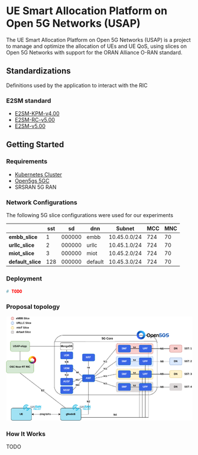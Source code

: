 # UE Smart Allocation Platform on Open 5G Networks (USAP)

The UE Smart Allocation Platform on Open 5G Networks (USAP) is a project to manage and optimize the allocation of UEs and UE QoS, using slices on Open 5G Networks with support for the ORAN Alliance O-RAN standard.

<!-- ## Tutorials

### 5GC

1. [OAI-CN Deployment](docs/oai-cn/oai_cn_deploy.md)
2. [Open5GS-CN Deployment](docs/open5gs-cn/open5gs_deploy.md)

### RAN

1. [OAI-RAN gNB Deployment](docs/oai-ran/gnb_deploy.md)
2. [OAI-RAN NR-UE Deployment](docs/oai-ran/nr_ue_deploy.md)
3. [SRS-RAN 5G gNB + UE Deployment](./docs/srsran/srsran5g_zmq_deploy.md)

### RIC

1. [OSC Near-RT RIC Deployment](docs/osc-ric/osc_nrt_ric_deploy.md) -->

## Standardizations

Definitions used by the application to interact with the RIC

### E2SM standard

- [E2SM-KPM-v4.00](e2sm/asn1/e2sm-kpm-v4.00.asn)
- [E2SM-RC-v5.00](e2sm/asn1/e2sm-rc-v5.00.asn)
- [E2SM-v5.00](e2sm/asn1/e2sm-v5.00.asn)

<!-- ### 3GPP NG Application Protocol (NGAP) Release 17

- [NGAP-CommonDataTypes](ngap/asn1/rel-18_2/NGAP-CommonDataTypes.asn)
- [NGAP-Constants](ngap/asn1/rel-18_2/NGAP-Constants.asn)
- [NGAP-Containers](ngap/asn1/rel-18_2/NGAP-Containers.asn)
- [NGAP-IEs](ngap/asn1/rel-18_2/NGAP-IEs.asn)
- [NGAP-PDU-Contents](ngap/asn1/rel-18_2/NGAP-PDU-Contents.asn)
- [NGAP-PDU-Descriptions](ngap/asn1/rel-18_2/NGAP-PDU-Descriptions.asn) -->

## Getting Started

### Requirements

- [Kubernetes Cluster](https://github.com/muriloAvlis/k8s-utils/blob/main/docs/cluster_deploy/kubeadm/install.md)
- [Open5gs 5GC](./charts/open5gs/README.md)
- SRSRAN 5G RAN

### Network Configurations

The following 5G slice configurations were used for our experiments

|                    | **sst** | **sd** | **dnn** | **Subnet**  | **MCC** | **MNC** |
|--------------------|---------|--------|---------|-------------|---------|---------|
| **embb_slice**     | 1       | 000000 | embb    | 10.45.0.0/24 |   724   |   70    |
| **urllc_slice**    | 2       | 000000 | urllc   | 10.45.1.0/24 |   724   |   70    |
| **miot_slice**     | 3       | 000000 | miot    | 10.45.2.0/24 |   724   |   70    |
| **default_slice**  | 128     | 000000 | default | 10.45.3.0/24 |   724   |   70    |

### Deployment

```sh
# TODO
```

### Proposal topology

![proposal-topology-v1](./assets/images/proposal_topology.png)

### How It Works

TODO